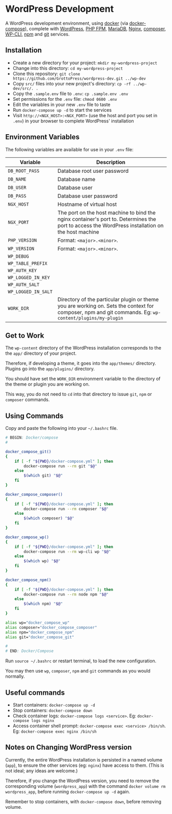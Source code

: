 # WordPress Development

A WordPress development environment, using [docker](https://www.docker.com) (via [docker-compose](https://docs.docker.com/compose/)), complete with [WordPress](https://wordpress.org), [PHP FPM](https://php-fpm.org), [MariaDB](https://mariadb.org), [Nginx](https://nginx.org), [composer](https://getcomposer.org), [WP-CLI](https://wp-cli.org), [npm](https://www.npmjs.com) and [git](https://git-scm.com) services.

## Installation

- Create a new directory for your project: `mkdir my-wordpress-project`
- Change into this directory: `cd my-wordpress-project`
- Clone this repository: `git clone https://github.com/GrottoPress/wordpress-dev.git ../wp-dev`
- Copy `src/` files into your new project's directory: `cp -rf ../wp-dev/src/. .`
- Copy the `.sample.env` file to `.env`: `cp .sample.env .env`
- Set permissions for the `.env` file: `chmod 0600 .env`
- Edit the variables in your new `.env` file to taste
- Run `docker-compose up -d` to start the services
- Visit `http://<NGX_HOST>:<NGX_PORT>` (use the host and port you set in `.env`) in your browser to complete WordPress' installation

## Environment Variables

The following variables are available for use in your `.env` file:

| Variable            | Description                          |
|---------------------|--------------------------------------|
| `DB_ROOT_PASS`      | Database root user password          |
| `DB_NAME`           | Database name                        |
| `DB_USER`           | Database user                        |
| `DB_PASS`           | Database user password               |
| `NGX_HOST`          | Hostname of virtual host             |
| `NGX_PORT`          | The port on the host machine to bind the nginx container's port to. Determines the port to access the WordPress installation on the host machine |
| `PHP_VERSION`       | Format: `<major>.<minor>`. |
| `WP_VERSION`        | Format: `<major>.<minor>`. |
| `WP_DEBUG`          |  |
| `WP_TABLE_PREFIX`   |  |
| `WP_AUTH_KEY`       |  |
| `WP_LOGGED_IN_KEY`  |  |
| `WP_AUTH_SALT`      |  |
| `WP_LOGGED_IN_SALT` |  |
| `WORK_DIR`          | Directory of the particular plugin or theme you are working on. Sets the context for composer, npm and git commands. Eg: `wp-content/plugins/my-plugin` |

## Get to Work

The `wp-content` directory of the WordPress installation corresponds to the the `app/` directory of your project.

Therefore, if developing a theme, it goes into the `app/themes/` directory. Plugins go into the `app/plugins/` directory.

You should have set the `WORK_DIR` environment variable to the directory of the theme or plugin you are working on.

This way, you do not need to `cd` into that directory to issue `git`, `npm` or `composer` commands.

## Using Commands

Copy and paste the following into your `~/.bashrc` file.

```bash
# BEGIN: Docker/compose
#

docker_compose_git()
{
    if [ -f "${PWD}/docker-compose.yml" ]; then
        docker-compose run --rm git "$@"
    else
        $(which git) "$@"
    fi
}

docker_compose_composer()
{
    if [ -f "${PWD}/docker-compose.yml" ]; then
        docker-compose run --rm composer "$@"
    else
        $(which composer) "$@"
    fi
}

docker_compose_wp()
{
    if [ -f "${PWD}/docker-compose.yml" ]; then
        docker-compose run --rm wp-cli wp "$@"
    else
        $(which wp) "$@"
    fi
}

docker_compose_npm()
{
    if [ -f "${PWD}/docker-compose.yml" ]; then
        docker-compose run --rm node npm "$@"
    else
        $(which npm) "$@"
    fi
}

alias wp="docker_compose_wp"
alias composer="docker_compose_composer"
alias npm="docker_compose_npm"
alias git="docker_compose_git"

#
# END: Docker/Compose
```
Run `source ~/.bashrc` or restart terminal, to load the new configuration.

You may then use `wp`, `composer`, `npm` and `git` commands as you would normally.

## Useful commands

- Start containers: `docker-compose up -d`
- Stop containers: `docker-compose down`
- Check container logs: `docker-compose logs <service>`. Eg: `docker-compose logs nginx`
- Access container shell prompt: `docker-compose exec <service> /bin/sh`. Eg: `docker-compose exec nginx /bin/sh`

## Notes on Changing WordPress version

Currently, the entire WordPress installation is persisted in a named volume (`app`), to ensure the other services (eg: `nginx`) have access to them. (This is not ideal; any ideas are welcome.)

Therefore, if you change the WordPress version, you need to remove the corresponding volume (`wordpress_app`) with the command `docker volume rm wordpress_app`, before running `docker-compose up -d` again.

Remember to stop containers, with `docker-compose down`, before removing volume.
